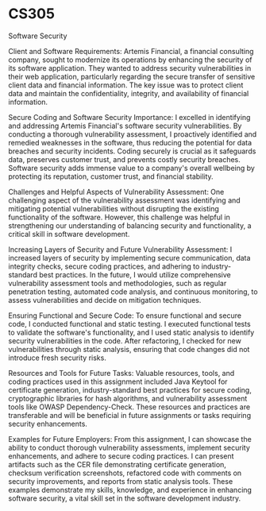 # CS305
Software Security

Client and Software Requirements:
  Artemis Financial, a financial consulting company, sought to modernize its operations by enhancing the security of its software application. 
They wanted to address security vulnerabilities in their web application, particularly regarding the secure transfer of sensitive client data and 
financial information. The key issue was to protect client data and maintain the confidentiality, integrity, and availability of financial information.

Secure Coding and Software Security Importance:
  I excelled in identifying and addressing Artemis Financial's software security vulnerabilities. By conducting a thorough vulnerability assessment, 
I proactively identified and remedied weaknesses in the software, thus reducing the potential for data breaches and security incidents. Coding securely 
is crucial as it safeguards data, preserves customer trust, and prevents costly security breaches. Software security adds immense value to a company's 
overall wellbeing by protecting its reputation, customer trust, and financial stability.

Challenges and Helpful Aspects of Vulnerability Assessment:
  One challenging aspect of the vulnerability assessment was identifying and mitigating potential vulnerabilities without disrupting the existing 
functionality of the software. However, this challenge was helpful in strengthening our understanding of balancing security and functionality, a 
critical skill in software development.

Increasing Layers of Security and Future Vulnerability Assessment:
  I increased layers of security by implementing secure communication, data integrity checks, secure coding practices, and adhering to industry-standard 
best practices. In the future, I would utilize comprehensive vulnerability assessment tools and methodologies, such as regular penetration testing, 
automated code analysis, and continuous monitoring, to assess vulnerabilities and decide on mitigation techniques.

Ensuring Functional and Secure Code:
  To ensure functional and secure code, I conducted functional and static testing. I executed functional tests to validate the software's functionality, 
and I used static analysis to identify security vulnerabilities in the code. After refactoring, I checked for new vulnerabilities through static analysis, 
ensuring that code changes did not introduce fresh security risks.

Resources and Tools for Future Tasks:
  Valuable resources, tools, and coding practices used in this assignment included Java Keytool for certificate generation, industry-standard best practices 
for secure coding, cryptographic libraries for hash algorithms, and vulnerability assessment tools like OWASP Dependency-Check. These resources and practices 
are transferable and will be beneficial in future assignments or tasks requiring security enhancements.

Examples for Future Employers:
  From this assignment, I can showcase the ability to conduct thorough vulnerability assessments, implement security enhancements, and adhere to secure 
coding practices. I can present artifacts such as the CER file demonstrating certificate generation, checksum verification screenshots, refactored code with 
comments on security improvements, and reports from static analysis tools. These examples demonstrate my skills, knowledge, and experience in enhancing 
software security, a vital skill set in the software development industry.
